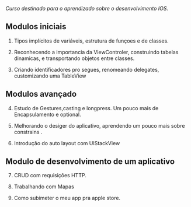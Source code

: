 <i>Curso destinado para o aprendizado sobre o desenvolvimento IOS. </i>

<h2> Modulos iniciais </h2>

1. Tipos implícitos de variáveis, estrutura de funçoes e de classes.

2. Reconhecendo a importancia da ViewControler, construindo tabelas dinamicas, e transportando objetos entre classes.

3. Criando identificadores pro segues, renomeando delegates, customizando uma TableView

<h2>Modulos avançado</h2>

4. Estudo de Gestures,casting e longpress. Um pouco mais de Encapsulamento e optional.

5. Melhorando o desiger do aplicativo, aprendendo um pouco mais sobre constrains .

6. Introdução do auto layout com UIStackView

<h2>Modulo de desenvolvimento de um aplicativo</h2>

7. CRUD com requisições HTTP.

8. Trabalhando com Mapas

9. Como subimeter o meu app pra apple store.
